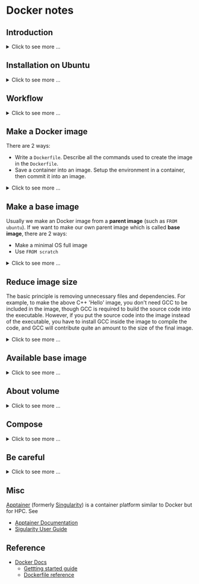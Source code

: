 # Docker notes #

## Introduction ##

<details>
<summary>Click to see more ...</summary>

See [Docker Engine overview](https://docs.docker.com/engine/).
* **Docker**
  + provides the tools to package and run an application in an
    environment called a **container** that is isolated from the host
    like a hypervisor-based virtual machine (such as VirtualBox) but
    is lightweight.
  + uses a client-server arthitecutre:
    - **The Docker daemon**
      * a long-running daemon process
        ([`dockerd`](https://docs.docker.com/engine/reference/commandline/dockerd/))
        listens for Docker API requests and manages Docker objects
        such as images, containers, networks, and volumes.
      * It can also communicate with other daemons to manage Docker
        services.
    - **The Docker client**
      * a CLI client
        ([`docker`](https://docs.docker.com/engine/reference/commandline/docker/))
        sends commands (such as `docker pull`, `docker run`) to the
        Docker daemon via [**Docker
        API**](https://docs.docker.com/engine/api/).
      * It can communicate with more than one daemon.
* **Docker image**
  + is a template (called
    [**Dockerfile**](https://docs.docker.com/engine/reference/builder/))
    with instructions for creating a Docker container.
* **Docker container**
  + is a runnable instance of an Docker image -- what the Docker image
    becomes in memory when executed (that is, an image with state, or
    a user process).
  + runs as a sandboxed process containing everything needed to run
    the application, so it can be started and stoped by using the
    Docker API or CLI.
* [**Docker Compose**](https://docs.docker.com/compose/)
  + is a tool for defining and running containers in a [Compose
    file](https://docs.docker.com/compose/compose-file/) usually
    called `compose.yaml`.
  + is typically helpful when running multi-container applications.
    An application usually contains several parts, such as a frontend,
    and a backend database, running in different containers.  Instead
    of running one-by-one manually, Docker compose helps us define the
    parts and run them all at once.
* [**Docker Desktop**](https://docs.docker.com/desktop/)
  + is a bundled application that includes the Docker daemon, the
    Docker client, Docker Compose, Docker Content Trust, Kubernetes,
    and Credential Helper.
* **Docker registry**
  + is a place storing Docker images.
* **Docker Hub** (https://hub.docker.com)
  + is a public registry that Docker looks for images by default.

</details>


## Installation on Ubuntu ##

<details>
<summary>Click to see more ...</summary>

There are 2 ways to install Docker (See [Install Docker on
Linux](https://docs.docker.com/desktop/install/linux-install/)):
1. Install Docker Server/Engine

   <details>
   <summary>Click to see more ...</summary>

   ```bash
   ARCH=$(dpkg --print-architecture)
   CODENAME=$(. /etc/os-release && echo "$VERSION_CODENAME")
   
   APT_URL="https://download.docker.com/linux/ubuntu"
   APT_LIST="/etc/apt/sources.list.d/docker.list"
   KEYRING_DIR="/etc/apt/keyrings"
   GPG_PATH="${KEYRING_DIR}/docker.asc"
   GPG_URL="${APT_URL}/gpg"
   
   APT_ENTRY="deb [arch=${ARCH} signed-by=${GPG_PATH}] ${APT_URL} ${CODENAME} stable"
   
   # Update APT package index in case of new fresh install
   sudo apt-get update
   
   # Install necessary dependencies
   sudo apt-get install -y ca-certificates curl
   
   # Add Docker's official GPG key
   sudo install -m 0755 -d "${KEYRING_DIR}"
   curl -fsSL "${GPG_URL}" | sudo gpg --dearmor -o "${GPG_PATH}"
   sudo chmod a+r "${GPG_PATH}"
   
   # Set Docker APT repo source
   echo "${APT_ENTRY}" | sudo tee "${APT_LIST}" > /dev/null
   sudo apt-get update
   
   # Install the latest Docker community edition
   sudo apt-get install -y docker-ce docker-ce-cli containerd.io docker-buildx-plugin docker-compose-plugin
   
   # Test if docker is installed properly.
   sudo docker run hello-world
   ```

   </details>

1. Install Docker Desktop
   + Docker Desktop is GA, but it is not recommended to have both
     Docker Desktop and Docker Engine on the same machine.
   + Unlike Docker Engine, Docker Desktop on Linux runs a VM instead
     of directly on the machine.  More details can be found at [FAQs
     for Linux](https://docs.docker.com/desktop/faqs/linuxfaqs/).

</details>


## Workflow ##

<details>
<summary>Click to see more ...</summary>

1. Write a `Dockerfile` to define the environment containerizing your
   application.
1. Build the Docker image defined in the `Dockerfile` using [`docker
   image
   build`](https://docs.docker.com/engine/reference/commandline/image_build/)
   (`docker build`).

   ```bash
   docker build -t <IMAGE-TAG> <DOCKERFILE-DIRECTORY>
   ```

   <details>
   <summary>Click to see more ...</summary>

   * To list available images, use [`docker image
     ls`](https://docs.docker.com/engine/reference/commandline/image_ls/)
     (`docker images`).
   * To view the layers in the image, use [`docker image
     history`](https://docs.docker.com/engine/reference/commandline/image_history/)
     (`docker history`).
     
   </details>

1. Create and run a container from the image to test your application
   using [`docker container
   run`](https://docs.docker.com/engine/reference/commandline/container_run/)
   (`docker run`).  See also [Running
   containers](https://docs.docker.com/engine/reference/run/).

   ```bash
   docker run <IMAGE-TAG>
   ```

   <details>
   <summary>Click to see more ...</summary>

   * A new container will be created every time you run this command
     instead of re-using previous container of the same image, thus
     every container have a unique ID and name which can be referred
     to afterwards.
   * To list avaiable containers, use [`docker container
     ls`](https://docs.docker.com/engine/reference/commandline/container_ls/)
     (`docker ps`).
     
     ```
     $ # -a is used to show all containers including those finishing running,
     $ # otherwise, only running containers are listed.
     $ docker container ls -a
     CONTAINER ID  IMAGE        COMMAND   CREATED       STATUS                   PORTS  NAMES
     caf880f16684  hello-world  "/hello"  16 hours ago  Exited (0) 16 hours ago         eager_cori
     $
     $ # list only container ID
     $ docker container ls -aq
     caf880f16684
     ```

   * A name can be given to the container via the `--name` option for
     later reference.
     
     ```console
     $ docker run --name mytest hello-world
     $ docker ps -a
     CONTAINER ID   IMAGE         COMMAND    CREATED          STATUS                     PORTS     NAMES
     43218a4b9223   hello-world   "/hello"   6 seconds ago    Exited (0) 6 seconds ago             mytest
     a318b8ca5283   ubuntu        "bash"     35 minutes ago   Up 34 minutes                        trusting_knuth
     $ docker rm mytest
     mytest
     $ docker ps -a
     CONTAINER ID   IMAGE     COMMAND   CREATED          STATUS          PORTS     NAMES
     a318b8ca5283   ubuntu    "bash"    35 minutes ago   Up 35 minutes             trusting_knuth
     ```

   * The container runs in the foreground by default until the process
     finishes.
     + Containers of some images such as the `bash` image will exit
       immediately when running.
       
       ```console
       $ docker ps -a
       CONTAINER ID   IMAGE     COMMAND   CREATED   STATUS    PORTS     NAMES
       $ docker run --name mytest bash
       $ docker ps -a
       CONTAINER ID   IMAGE     COMMAND                  CREATED         STATUS                     PORTS     NAMES
       f6f667f1fbe0   bash      "docker-entrypoint.s…"   3 seconds ago   Exited (0) 2 seconds ago             mytest
       ```
       
       - To prevent the container exiting, we can use the
         `-i/--interactive` option to keep STDIN open, and add
         together the `-t/--tty` option to attach a pseudo-TTY, so
         that the input and output feature (such as echo-off) of TTY
         devices can be used, thus we create an interactive terminal
         session for the container.  See also [Keep STDIN
         open](https://docs.docker.com/engine/reference/commandline/container_run/#interactive)
         and [Allocate a
         pseudo-TTY](https://docs.docker.com/engine/reference/commandline/container_run/#tty).
       - To escape the interactive terminal session but leave the
         container run in the backgroud without exiting, we can type
         `Ctrl + P Ctrl+ Q`.  If we use `Ctrl + D` when in the
         terminal session of the container, the container will exit
         intead of keeping running in the background.
       - To re-attach to the interactive termianl session running in
         the backgroud, we can use [`docker container
         attach`](https://docs.docker.com/engine/reference/commandline/container_attach/)
         (`docker attach`).
       - To make the container running in the background without
         exiting, we can use the `-d/--detach` option toghter with
         `-it` to make it run in detached mode.
       
       ```console
       $ docker run --name mytest -it bash
       bash-5.2# pwd  # Now we are in the interactive terminal session of the contaienr
       /
       bash-5.2#  # Type Ctrl + P Ctrl + Q to escape
       $ docker ps
       CONTAINER ID   IMAGE     COMMAND                  CREATED          STATUS          PORTS     NAMES
       1644696b8cac   bash      "docker-entrypoint.s…"   14 minutes ago   Up 14 minutes             mytest
       $ docker attach mytest
       bash-5.2# pwd
       /
       bash-5.2#  # Type Ctrl + P Ctrl + Q to escape
       $ docker ps
       CONTAINER ID   IMAGE     COMMAND                  CREATED          STATUS          PORTS     NAMES
       1644696b8cac   bash      "docker-entrypoint.s…"   25 minutes ago   Up 25 minutes             mytest
       Simons-MacBook-Pro:~ simon$ docker rm -f mytest
       mytest
       Simons-MacBook-Pro:~ simon$ docker ps
       CONTAINER ID   IMAGE     COMMAND   CREATED   STATUS    PORTS     NAMES
       Simons-MacBook-Pro:~ simon$ docker run --name mytest -it -d bash
       dc45b105b4192c04b30476cdf5eaa82cb3b1c87d954fcc4a8d24b07790d1b6d3
       Simons-MacBook-Pro:~ simon$ docker ps
       CONTAINER ID   IMAGE     COMMAND                  CREATED         STATUS         PORTS     NAMES
       dc45b105b419   bash      "docker-entrypoint.s…"   2 seconds ago   Up 2 seconds             mytest
       Simons-MacBook-Pro:~ simon$ docker attach mytest
       bash-5.2# pwd
       /
       bash-5.2# 
       ```

   * The `-a/--attach` option can be used to specify which of STDIN,
     STDOUT and STDERR of the contaienr needs to be connected to the
     host.
     
     ```
     # Attach STDIN and STDOUT only
     docker run -a stdin -a stdout <IMAGE-TAG>
     ```

     + It is usually used when containers are piped because the attach
       is transient.  To keep STDIN attached and open all the time,
       use the `-i/--interactive` option instead.
     + See also [Understanding docker run --attach
       option](https://forums.docker.com/t/understanding-docker-run-attach-option/134337/4)
       and [Attach to
       STDIN/STDOUT/STDERR](https://docs.docker.com/engine/reference/commandline/container_run/#attach)
   * To view the details of a container, use [`docker container
     inspect`](https://docs.docker.com/engine/reference/commandline/container_inspect/)
     with its ID.
   * To view the container logs, use [`docker container
     logs`](https://docs.docker.com/engine/reference/commandline/container_logs/)
     (`docker logs`) with its ID or name.
   * To mount a directory on the host to a directory in the container:

     ```bash
     # There is another new recommended option `--mount` for `-v`
     docker run -v <HOST-PATH>:<CONTAINER-PATH> <IMAGE-TAG>
     ```

   * To run a command in a running container, use [`docker container
     exec`](https://docs.docker.com/engine/reference/commandline/container_exec/)
     (`docker exec`):

     ```bash
     docker exec <CONTAINER-ID> <COMMAND>
     ```
     
     Use the `-it` option, we can run the command interatcitvely.

   * For multi-container applications, networking is required.

     ```bash
     # Create a network
     docker network create <NEWTORK-NAME>

     # Run a container and connnet it to the network using the
     # `--network` option, thus the container will have its own IP.
     # Meanwhile, give a domain name to the container using the
     # `--network-alias` option for later reference by name instead
     # of IP.
     docker run --network <NETWORK-NAME> --network-alias <DOMAIN-NAME1> <IMAGE-TAG1>...

     # Run another container and connect it to the network as well
     docker run --network <NETWORK-NAME> -v <HOST-PATH>:<CONTAINER-PATH> <IMAGE-TAG2>...
     ```

     To simplify the running of multiple containers, Docker Compose
     can be used to spin everything up by defining the operations in a
     YAML file called `compose.yaml` and then running [`docker compose
     up`](https://docs.docker.com/engine/reference/commandline/compose_up/),
     so the two `docker run`s above can be configured as below:

     ```yaml
     services:
       <DOMAIN-NAME1>:
         # No <NETWORK-NAME> is required, since it will be created
         # automatically when using Docker Compose
         image: <IMAGE-TAG1>
       <DOMAIN-NAME2>:
         image: <IMAGE-TAG2>
         volumes:
           - <HOST-PATH>:<CONTAINER-PATH>
     ```
   </details>

1. Update the image by modifying the `Dockerfile` and rebuild it.
1. Stop and remove the container using [`docker container
   stop`](https://docs.docker.com/engine/reference/commandline/container_stop/)
   (`docker stop`) and [`docker container
   rm`](https://docs.docker.com/engine/reference/commandline/container_rm/)
   (`docker rm`).

   ```bash
   docker stop <CONTAINER-ID>
   docker rm <CONTAINER-ID>
   ```

   <details>
   <summary>Click to see more ...</summary>

   * The 2 commands above can be completed by the single command
     `docker rm -f <CONTAINER-ID>`.
   * By default, a container's file system persists after the
     container exits so that we can inspect the container for
     debugging.  That's why we use `docker rm` to delete the
     container to save spaces.
   * Useful commands for removal:
   
     ```bash
     # Remove all containers
     docker rm $(docker ps -aq)
     
     # Remove only those containers stopping running
     docker rm $(docker ps -aq -f "status=exited")
     docker container prune
     ```
 
   * To re-run a stopped container, we can use [`docker container
     start`](https://docs.docker.com/engine/reference/commandline/container_start/)
     (`docker start`).  By using `-a/--attach`, we can attach to
     interact with it.
     
   </details>

1. Create and run a new container from the new image to test the
   update.
1. Share the image by pushing it to a Docker registry such as Docker
   Hub, using [`docker image
   push`](https://docs.docker.com/engine/reference/commandline/image_push/)
   (`docker push`).

</details>


## Make a Docker image ##

There are 2 ways:
- Write a `Dockerfile`.  Describe all the commands used to create the
  image in the `Dockerfile`.
- Save a container into an image.  Setup the environment in a
  container, then commit it into an image.

<details>
<summary>Click to see more ...</summary>

### Via `Dockerfile` ###

<details>
<summary>Click to see more ...</summary>

1. Write `Dockerfile`, mixed with commands and `Dockerfile`
   directives.  For example:

   ```dockerfile
   # Specify on which image this image is built, equivalent to:
   #     FROM ubuntu:latest
   # As I know, Dockerfile directives are case-insensitive, so it is also equivalent to
   #     from ubuntu
   # You can also give a specific tag verson, such as:
   #     FROM ubuntu:bionic-20181112
   # You can check available tag version of ubuntu at https://hub.docker.com/_/ubuntu/
   # You can also search for other available images at https://hub.docker.com
   # The size of the container run from the latest ubuntu image is about 86.2MB.
   # In Dockerfile, comments are prefixed by '#'.
   FROM ubuntu

   # Run the commands.  Here we install python3.
   # Make sure to 'apt-get update' before 'apt-get install', and use 'apt-get' instead of 
   # 'apt', otherwise, you will get a warning:
   #     WARNING: apt does not have a stable CLI interface. Use with caution in scripts.
   RUN apt-get update; apt-get install -y python3
   
   # Copy hello.py from your local filesystem into /tmp/ of the filesystem in the image
   COPY hello.py /tmp/
   
   # Set the environment variable NAME as Simon
   ENV NAME Simon
   
   # Set the default application or command on startup when you 'docker run' this image.
   # Here is 'python3 /tmp/hello.py'
   CMD ["python3", "/tmp/hello.py"]
   ```

1. Prepare all the other files needed.  For example, `hello.py`:

   ```python
   import os
   print("Hello " + str(os.getenv("NAME", "World")))
   ```

1. Build the image according to the `Dockerfile`:

   ```console
   $ # Build an image from the Dockerile in current directory and tag it <image-tag-name>
   $ # Usually a tag name is like author/repo:tag
   $ docker build -t <image-tag-name> .
   ```
   
1. Finally, you can run the image by its tag name:

   ```console
   $ docker run <image-tag-name>
   ```

</details>


### Via container ###

<details>
<summary>Click to see more ...</summary>

1. Run a container.  Usually we need a base image to start, such as
   `ubuntu`:

   ```console
   $ # --name gives a name to the container in order to refer to it afterwards
   $ # -it    enables interaction to get into the container
   $ # Usually a image tag name is like author/repo:tag, so when we say:
   $ #     docker run ubuntu
   $ # we refer to ubuntu:latest
   $ docker run --name mlhub -it ubuntu:latest
   ```

1. Setup the environment inside the container.

   ```console
   root@xxx $ pip3 install mlhub
   ```
   
1. Commit the changes in the container into an image.

   ```
   $ # -m    gives a commit message
   $ # -a    gives the author of the image
   $ # mlhub is the container name.
   $ # mlhubber/mlhub:v2.0 is the tag name for the newly created image.
   $ docker commit -m "Added mlhub" -a "mlhubber" mlhub mlhubber/mlhub:v2.0
   ```

</details>


### Reference ###

- [Docker Tutorial: Get Going From Scratch](https://stackify.com/docker-tutorial/)
- [Getting Started with Docker](https://scotch.io/tutorials/getting-started-with-docker)

</details>


## Make a base image ##

Usually we make an Docker image from a **parent image** (such as `FROM
ubuntu`).  If we want to make our own parent image which is called
**base image**, there are 2 ways:
- Make a minimal OS full image 
- Use `FROM scratch`

<details>
<summary>Click to see more ...</summary>

### Make a minimal OS image ###

<details>
<summary>Click to see more ...</summary>

Here we use `debootstrap` to make a minimal Debian image.  **NOTE**:
The system generated in this way still needs extra tuning in order to
function as a full OS system.

```console
$ # Install debootstrap, a tool for making a minimal Debian system
$ sudo apt install debootstrap

$ # Make a bionic system into the directory minisys.
$ # The size of it will be about 307MB
$ sudo debootstrap bionic minisys

$ # Package minisys into a Docker image called 'bionic'
$ # The generated Docker image is around 289MB
$ sudo tar -C minisys -c . | docker import - bionic
```


#### Reference ####

- [Create a base image](https://docs.docker.com/develop/develop-images/baseimages/)
- [moby/contrib/mkimage/debootstrap](https://github.com/moby/moby/blob/master/contrib/mkimage/debootstrap)
- [Installing Debian GNU/Linux from a Unix/Linux System](https://www.debian.org/releases/jessie/amd64/apds03.html.en)

</details>


### Use `FROM scratch` ###

<details>
<summary>Click to see more ...</summary>

Here we use a C++ 'Hello' as an example.  Save the following code as
`hello.sh`.

```bash
#!/bin/bash -

# Generate cpp source code
cat <<EOF > hello.cpp
#include<iostream>
int main() {
  std::cout << "Hello!" << std::endl;
  return 0;
}
EOF

# Compile and generate static executable file
g++ -o hello -static hello.cpp

# Generate Dockerfile
cat <<EOF > Dockerfile
FROM scratch    # Use scratch to make image
ADD hello /     # Put the executable generated previously into the dir / of the iamge
CMD ["/hello"]  # Set the executable as the default command invoked when running the image
EOF

# Make the image according to the Dockerfile above
docker build -t hello .

# Remove intermediate files
rm hello hello.cpp Dockerfile
```

Then run the script `hello.sh`:

```console
$ bash hello.sh 
Sending build context to Docker daemon  2.255MB
Step 1/3 : FROM scratch
 ---> 
Step 2/3 : ADD hello /
 ---> 6844b59b14fb
Step 3/3 : CMD ["/hello"]
 ---> Running in ce8506ded932
Removing intermediate container ce8506ded932
 ---> 362d7a6980b5
Successfully built 362d7a6980b5
Successfully tagged hello:latest
$ docker history hello
IMAGE         CREATED      CREATED BY                         SIZE    COMMENT
362d7a6980b5  2 hours ago  /bin/sh -c #(nop)  CMD ["/hello"]  0B
6844b59b14fb  2 hours ago  /bin/sh -c #(nop) ADD file:968...  2.25MB
```

We can see that the image is built layer by layer.  That is the result
of a `Dockerfile` directive is a layer in the image, which is a point
in the history of the image, such as `6844b59b14fb` of the above
output, and is an intermediate image as well.  Docker will cache the
intermediate image, thus when you change the order of directives in
the `Dockerfile`, Docker will re-use them if possible.  Therefore,
you'd better place at the bottom the directives that will change
frequently.


#### Reference ####

- [Optimizing Your `Dockerfile`](https://medium.com/@esotericmeans/optimizing-your-dockerfile-dc4b7b527756)
- [Best practices for writing `Dockerfile`s](https://docs.docker.com/develop/develop-images/dockerfile_best-practices/)
- [Create a base image](https://docs.docker.com/develop/develop-images/baseimages/)
- [Creating a Docker Image from Scratch](https://linuxhint.com/create_docker_image_from_scratch/)
- [Build a Base Image from Scratch](https://docker-k8s-lab.readthedocs.io/en/latest/docker/docker-base-image.html)

</details>

</details>


## Reduce image size ##

The basic principle is removing unnecessary files and dependencies.
For example, to make the above C++ 'Hello' image, you don't need GCC
to be included in the image, though GCC is required to build the
source code into the executable.  However, if you put the source code
into the image instead of the executable, you have to install GCC
inside the image to compile the code, and GCC will contribute quite an
amount to the size of the final image.

<details>
<summary>Click to see more ...</summary>

### Multi-stage builds ###

<details>
<summary>Click to see more ...</summary>

Multi-stage builds can be used to optimize the size of an image:

```dockerfile
# python:3 includes GCC and other libraries to build some Python package
FROM python:3 as python-base
COPY requirements.txt .
RUN pip install -r requirements.txt

# python:3-alpine only includes Python related files
FROM python:3-alpine
# pip will put all downloaded and compiled packages into .cache, thus we 
# only need .cache instead of GCC and other redundant libraries to be 
# included into our final image.
COPY --from=python-base /root/.cache /root/.cache
COPY --from=python-base requirements.txt .
RUN pip install -r requirements.txt && rm -rf /root/.cache
```

Here we use 2-stage builds.  One is used for compiling the packages
needed.  The other is used for installing and packaging the results
into our final image.


#### Reference ####

- [Lighter Python images using multi-stage `Dockerfile`](https://lekum.org/post/multistage-dockerfile/)
- [Use multi-stage builds](https://docs.docker.com/develop/develop-images/multistage-build/)
- [Advanced multi-stage build patterns](https://medium.com/@tonistiigi/advanced-multi-stage-build-patterns-6f741b852fae)
- [Docker build patterns](https://matthiasnoback.nl/2017/04/docker-build-patterns/)

</details>


### Remove unnecessary files ###

<details>
<summary>Click to see more ...</summary>

Here is some tips:

- Remove cached `.deb` package by `sudo apt-get clean`.
- Remove unused dependencies by `sudo apt-get autoremove`.
- Remove logs in `/var/log` and caches in `/var/cache`.
- Export image:

  ```bash
  docker export <container> | docker import - <image>
  ```

  instead of committing image:

  ```bash
  docker commit -m "Remove unnecessary files to make final image" <container> <image>
  ```

  As mentioned previously, every commit will add a layer into the
  image, so all removed unnecessary files are still in the history of
  the image, which will make the final image bigger instead of
  smaller.
  
- Install package by `apt-get install --no-install-recommends` to
  avoid installing unnecessary recommended packages.
- Remove Conda caches by `conda clean -y -a`
- Make `apt-get update` work together with `apt-get install`, such as
  `apt-get update && apt-get install xxx`, to make a single layer
  inside the image.


#### Reference ####

- [Squeeze disk space on a Debian system](https://ownyourbits.com/2017/02/18/squeeze-disk-space-on-a-debian-system/)
- [Tips to Reduce Docker Image Sizes](https://hackernoon.com/tips-to-reduce-docker-image-sizes-876095da3b34)

</details>


### Use minimization tools ###

- [Skinnywhale helps you make smaller (as in megabytes) Docker containers](https://github.com/djosephsen/skinnywhale)

</details>


## Available base image ##

<details>
<summary>Click to see more ...</summary>

### iron ###

- [Iron](https://hub.docker.com/u/iron/)
- [Uber tiny Docker images for all the things](https://github.com/iron-io/dockers)
- [Microcontainers -- Tiny, Portable Docker Containers](https://blog.iron.io/microcontainers-tiny-portable-containers/)


### phusion ###

- [phusion/baseimage](https://hub.docker.com/r/phusion/baseimage/)
- [A minimal Ubuntu base image modified for Docker-friendliness](https://github.com/phusion/baseimage-docker)
- [Baseimage-docker, fat containers and "treating containers as VMs"](https://blog.phusion.nl/2015/01/20/baseimage-docker-fat-containers-treating-containers-vms/)


### minideb ###

- [bitnami/minideb](https://hub.docker.com/r/bitnami/minideb/)
- [A small image based on Debian designed for use in containers](https://github.com/bitnami/minideb)
- [Minideb: A Minimalist, Debian-Based Docker Image](https://dzone.com/articles/minideb-a-minimalist-debian-based-docker-image)


### miniconda3 ###

It is about 180MB and conda is located in `/opt/conda` inside the
image.

- [continuumio/miniconda3](https://hub.docker.com/r/continuumio/miniconda3/)
- [Conda Environments with Docker](https://medium.com/@chadlagore/conda-environments-with-docker-82cdc9d25754)


### tensorflow ###

It is about 2GB for GPU version, and 500MB for non-GPU.

- [tensorflow/tensorflow](https://hub.docker.com/r/tensorflow/tensorflow/)


### R images ###

- [Opening Reproducible Research](https://o2r.info/)
- [Generating Dockerfiles for reproducible research with R](http://o2r.info/containerit/articles/containerit.html)
- [Rocker](https://github.com/rocker-org/rocker) and [Rocker -- Docker Hub](https://hub.docker.com/u/rocker/)

</details>


## About volume ##

<details>
<summary>Click to see more ...</summary>

Docker image consists of several read-only layers, each of which
corresponds to one of the directives in the `Dockerfile`.

When we start a container (**container** `cA`) of an image (**image**
`iBase`), Docker will generate a read-write layer (**layer** `lA`) on
top of the topest read-only layer (**layer** `lBase`) of image
`iBase`.  Then all operations afterwards are carried out on the layer
`lA` of container `cA`, and all these changes will disappear after
removing container `cA` without affecting image `iBase` and subsequent
containers generated by running image `iBase`.

The file system of Docker is called **Union File System**.  If you
save the changes on container `cA` into a new image (**iamge** `iA`).
Then image `iA` is consisted of all layers of image `iBase`, plus
layer `lA` on top of layer `lBase`.

If we deleted some files in image `iBase` when creating layer `lA`,
those files won't be seen on the containers generated by running image
`iA`.  That doesn't mean those files are gone.  Instead they are just
hidden in the layer history.  That is the reason why additional layers
added on a image make its size bigger.

Due to the characteristics of Union FS, we need to persistently save
some files outside of Docker container to the file system of the host,
which can be solved by using volume.  There are 4 ways to use volumes:
* Map a directory automatically generated by Docker on the file sytem
  of host under `/var/lib/docker/volumes` to a directory on the file
  system of container:

  ```bash
  docker run -v /path/to/a/dir/of/container <image>
  ```

  The automatically generated volume directory will be located in
  `/var/lib/docker/volumes` on the host and its mapped directory in
  the container will be `/path/to/a/dir/of/container`.

* Map an existing volume on the host under `/var/lib/docker/volumes`
  to a directory on the container:

  ```bash
  # Create a volume under /var/lib/docker/volumes and name it <volume>
  docker volume create --name <volume>
  # Check available volumes
  docker volume ls
  # Map the volume to a dir on container
  docker run -v <volume>:/path/to/a/dir/of/container <image>
  ```

* Map an existing directory on the host to a directory on the
  container:

  ```bash
  docker run -v /path/to/a/dir/of/host:/path/to/a/dir/of/container <image>
  ```
  
  Just as mount, this will make the files on the host shadow those
  already existed on the container.

* Share volumes among containers:

  ```bash
  docker run --volumes-from <container> <image>
  ```


### Examples ###

<details>
<summary>Click to see more ...</summary>

```console
$ docker run -d --rm -it -h container --name ubuntu-volume -v /home/simon ubuntu
f64319429baf
$ docker ps -a
CONTAINER ID  IMAGE   COMMAND      CREATED        STATUS        PORTS  NAMES
f64319429baf  ubuntu  "/bin/bash"  7 seconds ago  Up 6 seconds         ubuntu-volume
$ docker volume ls  # Check available volume generated by Docker
DRIVER              VOLUME NAME
local               b17e59405de1
$ # Use Go Template to check mount information of the volume mapped to 
$ # container 'ubuntu-volume'.
$ # Here jd is a tool for viewing JSON.
$ docker inspect -f "{{json .Mounts}}" ubuntu-volume | jq .
[
  {
    "Type": "volume",
    "Name": "b17e59405de1",
    "Source": "/var/lib/docker/volumes/b17e59405de1/_data",
    "Destination": "/home/simon",
    "Driver": "local",
    "Mode": "",
    "RW": true,
    "Propagation": ""
  }
]
$ sudo ls /var/lib/docker/volumes/b17e59405de1/
_data
$ docker attach ubuntu-volume  # go into container
root@container:/# ls /home/
simon
root@container:/# ls /home/simon/
root@container:/# read escape sequence  # Use Ctrl+Q+P to put container in background
$ docker ps -a
CONTAINER ID  IMAGE   COMMAND      CREATED       STATUS       PORTS  NAMES
f64319429baf  ubuntu  "/bin/bash"  a minute ago  Up a minute         ubuntu-volume
$ # Modify files in the volume on the host
$ sudo bash -c "echo hello > /var/lib/docker/volumes/b17e59405de1/_data/abc"
$ sudo cat /var/lib/docker/volumes/b17e59405de1/_data/abc
hello
$ docker attach ubuntu-volume  # go into container again
root@container:/# cat /home/simon/abc 
hello
root@container:/# cat /home/simon/abc 
hello
root@container:/# ll /home/simon/
total 12
drwxr-xr-x 2 root root 4096 Nov 24 03:58 ./
drwxr-xr-x 1 root root 4096 Nov 24 03:55 ../
-rw-r--r-- 1 root root    6 Nov 24 03:58 abc
root@container:/# echo simon >> /home/simon/abc 
root@container:/# cat /home/simon/abc 
hello
simon
root@container:/# read escape sequence  # Use Ctrl+Q+P to put container in background again
$ docker ps -a
CONTAINER ID  IMAGE   COMMAND      CREATED        STATUS        PORTS  NAMES
f64319429baf  ubuntu  "/bin/bash"  4 minutes ago  Up 4 minutes         ubuntu-volume
$ sudo cat /var/lib/docker/volumes/b17e59405de1/_data/abc  # Check modification 
hello
simon
$ docker volume rm b17e59405de1  # Remove a volume
b17e59405de1
$ docker volume create  # Create a volume
0280dc142b07
$ docker volume ls
DRIVER              VOLUME NAME
local               0280dc142b07
$ docker volume rm 0280dc142b07
0280dc142b07
$ docker volume ls
DRIVER              VOLUME NAME
$ docker volume create --name test  # Create a volume and give it a name
test
$ docker volume ls
DRIVER              VOLUME NAME
local               test
$ docker volume inspect test   # Check the volume info
[
    {
        "CreatedAt": "2018-11-24T15:09:57+08:00",
        "Driver": "local",
        "Labels": {},
        "Mountpoint": "/var/lib/docker/volumes/test/_data",
        "Name": "test",
        "Options": {},
        "Scope": "local"
    }
]
$ sudo bash -c 'echo "hello" >> /var/lib/docker/volumes/test/_data/abc'
$ sudo cat /var/lib/docker/volumes/test/_data/abc
hello
$ # New a container, and map a existing volume to a dir inside the container.
$ # Then the files already existed in the volume will shadow those inside the container.
$ docker run -it --rm -h container --name ubuntu-volume -v test:/home/simon ubuntu
e5df1092e96f
root@container:/# cat /home/simon/abc 
hello
root@container:/# exit
$ docker ps -aq
$ docker volume ls -q
test
$ # Map /bin on the host to /bin on the container.
$ # So the binaries in /bin are those on the host
$ docker run -it --rm -h container --name ubuntu-volume -v /bin:/bin ubuntu
root@container:/# ls /bin/
bash           fuser       nisdomainname  stty
brltty         fusermount  ntfs-3g        su
bunzip2        getfacl     ntfs-3g.probe  sync
busybox        grep        ntfscat        systemctl
bzcat          gunzip      ntfscluster    systemd
bzcmp          gzexe       ntfscmp        systemd-ask-password
bzdiff         gzip        ntfsfallocate  systemd-escape
bzegrep        hciconfig   ntfsfix        systemd-hwdb
bzexe          hostname    ntfsinfo       systemd-inhibit
...
root@container:/# exit
$ # See the difference inside /bin on the host above and /bin on the container below
$ docker run -it --rm -h container --name ubuntu-volume ubuntu
root@container:/# ls /bin/
bash          cat            echo      ls             rbash       tempfile      zegrep
bunzip2       chgrp          egrep     lsblk          readlink    touch         zfgrep
bzcat         chmod          false     mkdir          rm          true          zforce
bzcmp         chown          fgrep     mknod          rmdir       umount        zgrep
bzdiff        cp             findmnt   mktemp         run-parts   uname         zless
bzegrep       dash           grep      more           sed         uncompress    zmore
bzexe         date           gunzip    mount          sh          vdir          znew
bzfgrep       dd             gzexe     mountpoint     sh.distrib  wdctl
bzgrep        df             gzip      mv             sleep       which
...
root@container:/# exit
$ docker container prune  # Remove unused container
$ docker volume prune     # Remove unused volume
$ docker ps -aq           # Check containers
$ docker volume ls -q     # Check volumes
$ # New a container and new a volume
$ docker run -itd -h container1 --name container1 -v /home/simon ubuntu
16d720adb189
$ docker ps -aq
16d720adb189
$ docker volume ls -q
3a75da9c2bb17f6be1e7
$ # See, 'destination' only shows in docker inspect container
$ docker volume inspect 3a75da9c2bb17f6be1e7
[
    {
        "CreatedAt": "2018-11-25T10:23:31+08:00",
        "Driver": "local",
        "Labels": null,
        "Mountpoint": "/var/lib/docker/volumes/3a75da9c2bb17f6be1e7/_data",
        "Name": "3a75da9c2bb17f6be1e7",
        "Options": null,
        "Scope": "local"
    }
]
$ # Share container between containers
$ docker run -it -h container2 --name container2 --volumes-from container1 ubuntu
root@container2:/# cd /home/
root@container2:/home# cd simon/
root@container2:/home/simon# ls
root@container2:
$ docker ps -aq
0a4a65c0d8a0
16d720adb189
$ docker attach container1
root@container1:/# echo "hello container1" >> /home/simon/abc
root@container1:/# read escape sequence
$ docker attach container2
root@container2:/home/simon# ls
abc
root@container2:/home/simon# cat abc 
hello container1
root@container2:/home/simon# echo "hello container2" >> abc 
root@container2:/home/simon# read escape sequence
$ docker attach container1
root@container1:/# cat /home/simon/abc 
hello container1
hello container2
root@container1:/# read escape sequence
$ docker stop container1 container2
container1
container2
$ docker ps -aq
0a4a65c0d8a0
16d720adb189
$ # Share volume with a third container
$ docker run -it -h container3 --name container3 --volumes-from container2 ubuntu
root@container3:/# ls /home/simon/abc 
/home/simon/abc
root@container3:/# cat /home/simon/abc 
hello container1
hello container2
root@container3:/# exit
$ # Use volume name to map.  However, the name is different from the previous volume
$ docker run -it -h container4 --name container4 -v 3a75da9c2bb1:/home/data ubuntu
root@container4:/# cd /home/
root@container4:/home# cd data/
root@container4:/home/data# ls 
root@container4:/home/data# exit
$ docker volume ls
DRIVER              VOLUME NAME
local               3a75da9c2bb1
local               3a75da9c2bb17f6be1e7
$ # This is the correct name for the volume to be shared.
$ docker run -it -h container5 --name container5 -v 3a75da9c2bb17f6be1e7:/home/data ubuntu
root@container5:/# ls /home/data/
abc
root@container5:/# cat /home/data/abc 
hello container1
hello container2
root@container5:/# exit
```

</details>

### Other Notes ###

<details>
<summary>Click to see more ...</summary>

If you want files created or changed inside a volume to be valid, you
should put those operations before the `volume` directive:

```dockerfile
from ubuntu

run mkdir /home/data
run echo "hello" >> /home/data/abc

volume /home/data  # volume directive after operations to the files
cmd ["bash"]
```

```dockerfile
from ubuntu

volume /home/data  # volume directive before operations to the files

run echo "hello" >> /home/data/abc
cmd ["bash"]
```

```console
$ # Notice the order between volume directive and the file modification
$ cat Dockerfile
from ubuntu
run mkdir /home/data
run echo "hello" >> /home/data/abc
volume /home/data
cmd ["bash"]
$ docker build -t testvolume .
Sending build context to Docker daemon  2.048kB
Step 1/5 : from ubuntu
 ---> 93fd78260bd1
Step 2/5 : run mkdir /home/data
 ---> Running in 01671d764ca4
Removing intermediate container 01671d764ca4
 ---> dfe4c3ffc537
Step 3/5 : run echo "hello" >> /home/data/abc
 ---> Running in 8834fbe8dbac
Removing intermediate container 8834fbe8dbac
 ---> 60a7d5b878f4
Step 4/5 : volume /home/data
 ---> Running in 0d257a7c9e67
Removing intermediate container 0d257a7c9e67
 ---> 5d0fa2936b9f
Step 5/5 : cmd ["bash"]
 ---> Running in cf66aaef0363
Removing intermediate container cf66aaef0363
 ---> dac633d0f3f5
Successfully built dac633d0f3f5
Successfully tagged testvolume:latest
$ docker ps -aq
$ docker volume ls -q
$ # New a container, mount volume, /home/data/abc does exist
$ docker run -it --rm testvolume
root@b5cd2a2ee79a:/# cd /home/data
root@b5cd2a2ee79a:/home/data# cat abc 
hello
root@b5cd2a2ee79a:/home/data# exit
$ docker volume ls -q
651b43a9bf819ea8ec47
$ mkdir volume
$ echo "simon" >> volume/def
$ docker volume rm 651b43a9bf819ea8ec47
651b43a9bf819ea8ec47
$ docker volume ls -q
$ # If mount a existed dir on the host, /home/data/abc does not exist
$ docker run -it -v ${PWD}/volume:/home/data testvolume
root@bfd2d718e8ca:/# ls /home/data/
def
root@bfd2d718e8ca:/# cat /home/data/def 
simon
root@bfd2d718e8ca:/# exit
$ # Change the order of volume directive and file modification
$ emacs Dockerfile
$ cat Dockerfile
from ubuntu
volume /home/data
run echo "hello" >> /home/data/abc
cmd ["bash"]
$ docker build -t testvolume2 .
Sending build context to Docker daemon  2.048kB
Step 1/4 : from ubuntu
 ---> 93fd78260bd1
Step 2/4 : volume /home/data
 ---> Running in 6c7d8e6b53d8
Removing intermediate container 6c7d8e6b53d8
 ---> 22a4a7cece07
Step 3/4 : run echo "hello" >> /home/data/abc
 ---> Running in 2142946a0638
Removing intermediate container 2142946a0638
 ---> ff893445d3a7
Step 4/4 : cmd ["bash"]
 ---> Running in 187f37a1bbf9
Removing intermediate container 187f37a1bbf9
 ---> 280e29e2a3f6
Successfully built 280e29e2a3f6
Successfully tagged testvolume2:latest
$ # See the modification is invalid
$ docker run -it testvolume2
root@3631906e5e3b:/# ls /home/data/
root@3631906e5e3b:/# cd /home/data/
root@3631906e5e3b:/home/data# ls
```

</details>


### Reference ###

- [Understanding Volumes in Docker](https://container-solutions.com/understanding-volumes-docker/)

</details>


## Compose ##

<details>
<summary>Click to see more ...</summary>

[Docker Compose](https://docs.docker.com/compose/) is a tool for
defining and running multi-container Docker applications.  In other
words, for a multi-container application, without Compose, you have to
manually build Docker images and set up those multiple containers.
But with Compose, you define those steps in a YAML configuration file,
then create and start all the services from configuration file with a
single command `docker-compose up`.  See [Get started with Docker
Compose](https://docs.docker.com/compose/gettingstarted/).

</details>


## Be careful ##

<details>
<summary>Click to see more ...</summary>

- Do not `apt-get upgrade` inside an image if you want your work
  reproducible
- Specify the tag version of the parent image, such as `FROM
  ubuntu:18.04` instead of `FROM ubuntu`


### Reference ###

- [9 Common Dockerfile Mistakes](https://runnable.com/blog/9-common-dockerfile-mistakes)

</details>


## Misc ##

[Apptainer](https://apptainer.org/) (formerly
[Singularity](https://singularity.lbl.gov/)) is a container platform
similar to Docker but for HPC.  See
* [Apptainer Documentation](https://apptainer.org/documentation/)
* [Sigularity User Guide](https://www.sylabs.io/guides/3.0/user-guide/)


## Reference ##

* [Docker Docs](https://docs.docker.com)
  + [Gettting started guide](https://docs.docker.com/get-started/)
  + [Dockerfile reference](https://docs.docker.com/engine/reference/builder/)
